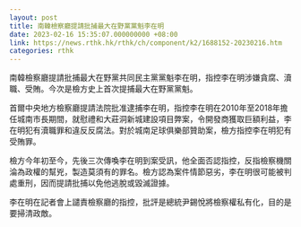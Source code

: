 ```yaml
---
layout: post
title: 南韓檢察廳提請批捕最大在野黨黨魁李在明
date: 2023-02-16 15:35:07.000000000 +08:00
link: https://news.rthk.hk/rthk/ch/component/k2/1688152-20230216.htm
categories: rthk
---
```


南韓檢察廳提請批捕最大在野黨共同民主黨黨魁李在明，指控李在明涉嫌貪腐、瀆職、受賄。今次是檢方史上首次提捕最大在野黨黨魁。

首爾中央地方檢察廳提請法院批准逮捕李在明，指控李在明在2010年至2018年擔任城南市長期間，就慰禮和大莊洞新城建設項目弊案，令開發商獲取巨額利益，李在明犯有瀆職罪和違反反腐法。對於城南足球俱樂部贊助案，檢方指控李在明犯有受賄罪。

檢方今年初至今，先後三次傳喚李在明到案受訊，他全面否認指控，反指檢察機關淪為政權的幫兇，製造莫須有的罪名。檢方認為案件情節惡劣，李在明很可能被判處重刑，因而提請批捕以免他逃脫或毀滅證據。

李在明在記者會上譴責檢察廳的指控，批評是總統尹錫悅將檢察權私有化，目的是要掃清政敵。
